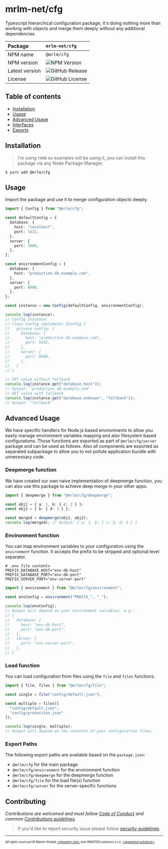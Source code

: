 # mrlm-net/cfg

Typescript hierarchical configuration package, it's doing nothing more than working with objects and merge them deeply without any additional dependencies.

| Package | `mrlm-net/cfg` |
| :-- | :-- |
| NPM name | `@mrlm/cfg` |
| NPM version | ![NPM Version](https://img.shields.io/npm/v/@mrlm/cfg) |
| Latest version | ![GitHub Release](https://img.shields.io/github/v/release/mrlm-net/cfg) |
| License | ![GitHub License](https://img.shields.io/github/license/mrlm-net/cfg) |

## Table of contents

- [Installation](#installation)
- [Usage](#usage)
- [Advanced Usage](#advanced-usage)
- [Interfaces](#interfaces)
- [Exports](#export-paths)

## Installation

> I'm using `YARN` so examples will be using it, you can install this package via any Node Package Manager.

```shell
$ yarn add @mrlm/cfg
```

## Usage

Import the package and use it to merge configuration objects deeply.

```typescript
import { Config } from "@mrlm/cfg";

const defaultConfig = {
  database: {
    host: "localhost",
    port: 5432,
  },
  server: {
    port: 3000,
  },
};

const environmentConfig = {
  database: {
    host: "production-db.example.com",
  },
  server: {
    port: 8000,
  },
};

const instance = new Config(defaultConfig, environmentConfig);

console.log(instance);
// Config instance:
// class Config implements IConfig {
//   private config: {    
//     database: {
//       host: "production-db.example.com",
//       port: 5432,
//     },
//     server: {
//       port: 8000,
//     },
//   }
// }

// GET value without fallback
console.log(instance.get("database.host")); 
// Output: "production-db.example.com"
// GET value with fallback
console.log(instance.get("database.unknown", "fallback")); 
// Output: "fallback"
```

## Advanced Usage

We have specific handlers for Node.js based environments to allow you easily manage environment variables mapping and also filesystem based configurations. Those functions are exported as part of `@mrlm/cfg/server` package and can be used as follows. Also all components are exported as separated subpackage to allow you to not pollute application bundle with unnecessary code.

### Deepmerge function

We have created our own naive implementation of deepmerge function, you can also use this package to achieve deep merge in your other apps.

```typescript
import { deepmerge } from "@mrlm/cfg/deepmerge";

const obj1 = { a: 1, b: { c: 2 } };
const obj2 = { b: { d: 3 } };

const merged = deepmerge(obj1, obj2);
console.log(merged); // Output: { a: 1, b: { c: 2, d: 3 } }
```

### Environment function

You can map environment variables to your configuration using the `environment` function. It accepts the prefix to be stripped and optional level separator.

```shell
# .env file contents
PREFIX_DATABASE_HOST="env-db-host"
PREFIX_DATABASE_PORT="env-db-port"
PREFIX_SERVER_PORT="env-server-port"
```

```typescript
import { environment } from "@mrlm/cfg/environment";

const envConfig = environment("PREFIX_", "_");

console.log(envConfig);
// Output will depend on your environment variables, e.g.:
// {
//   database: {
//     host: "env-db-host",
//     port: "env-db-port",
//   },
//   server: {
//     port: "env-server-port",
//   },
// }
```

### Load function

You can load configuration from files using the `file` and `files` functions.

```typescript
import { file, files } from "@mrlm/cfg/file";

const single = file("config/default.json"), 

const multiple = files([
  "config/default.json", 
  "config/production.json"
]);

console.log(single, multiple);
// Output will depend on the contents of your configuration files.
```

### Export Paths

The following export paths are available based on the `package.json`:

- `@mrlm/cfg` for the main package
- `@mrlm/cfg/environment` for the environment function
- `@mrlm/cfg/deepmerge` for the deepmerge function
- `@mrlm/cfg/file` for the load file(s) function
- `@mrlm/cfg/server` for the server-specific functions

## Contributing

_Contributions are welcomed and must follow [Code of Conduct](https://github.com/mrlm-net/cfg?tab=coc-ov-file) and common [Contributions guidelines](https://github.com/mrlm-net/.github/blob/main/docs/CONTRIBUTING.md)._

> If you'd like to report security issue please follow [security guidelines](https://github.com/mrlm-net/cfg?tab=security-ov-file).

---
<sup><sub>_All rights reserved &copy; Martin Hrášek [<@marley-ma>](https://github.com/marley-ma) and WANTED.solutions s.r.o. [<@wanted-solutions>](https://github.com/wanted-solutions)_</sub></sup>